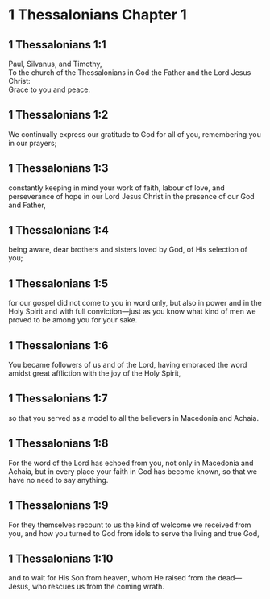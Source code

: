 # 1 Thessalonians Chapter 1

## 1 Thessalonians 1:1

Paul, Silvanus, and Timothy,  
To the church of the Thessalonians in God the Father and the Lord Jesus Christ:  
Grace to you and peace.

## 1 Thessalonians 1:2

We continually express our gratitude to God for all of you, remembering you in our prayers;

## 1 Thessalonians 1:3

constantly keeping in mind your work of faith, labour of love, and perseverance of hope in our Lord Jesus Christ in the presence of our God and Father,

## 1 Thessalonians 1:4

being aware, dear brothers and sisters loved by God, of His selection of you;

## 1 Thessalonians 1:5

for our gospel did not come to you in word only, but also in power and in the Holy Spirit and with full conviction—just as you know what kind of men we proved to be among you for your sake.

## 1 Thessalonians 1:6

You became followers of us and of the Lord, having embraced the word amidst great affliction with the joy of the Holy Spirit,

## 1 Thessalonians 1:7

so that you served as a model to all the believers in Macedonia and Achaia.

## 1 Thessalonians 1:8

For the word of the Lord has echoed from you, not only in Macedonia and Achaia, but in every place your faith in God has become known, so that we have no need to say anything.

## 1 Thessalonians 1:9

For they themselves recount to us the kind of welcome we received from you, and how you turned to God from idols to serve the living and true God,

## 1 Thessalonians 1:10

and to wait for His Son from heaven, whom He raised from the dead—Jesus, who rescues us from the coming wrath.
